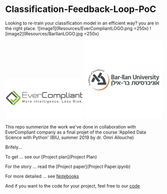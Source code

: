# Classification-Feedback-Loop-PoC
Looking to re-train your classification model in an efficient way? you are in the right place.
![image1](Resources/EverCompliantLOGO.png =250x)
![image2](Resources/BarIlanLOGO.jpg =250x)

<img src="Resources/EverCompliantLOGO.png" width="250"> <img src="Resources/BarIlanLOGO.jpg" width="250">

This repo summerize the work we've done in collaboration with EverCompliant company as a final projet of the course 'Applied Data Science with Python' (BIU, summer 2019 by dr. Omri Allouche)

Brifely...

To get ... see our [Project plan](Project Plan)

For the story ... read the [Project paper](Project Paper.ipynb)

For more detailed ... see [Notebooks](Notebooks/README.rm)

And if you want to the code for your project, feel free to our [code](code/README.rm)
